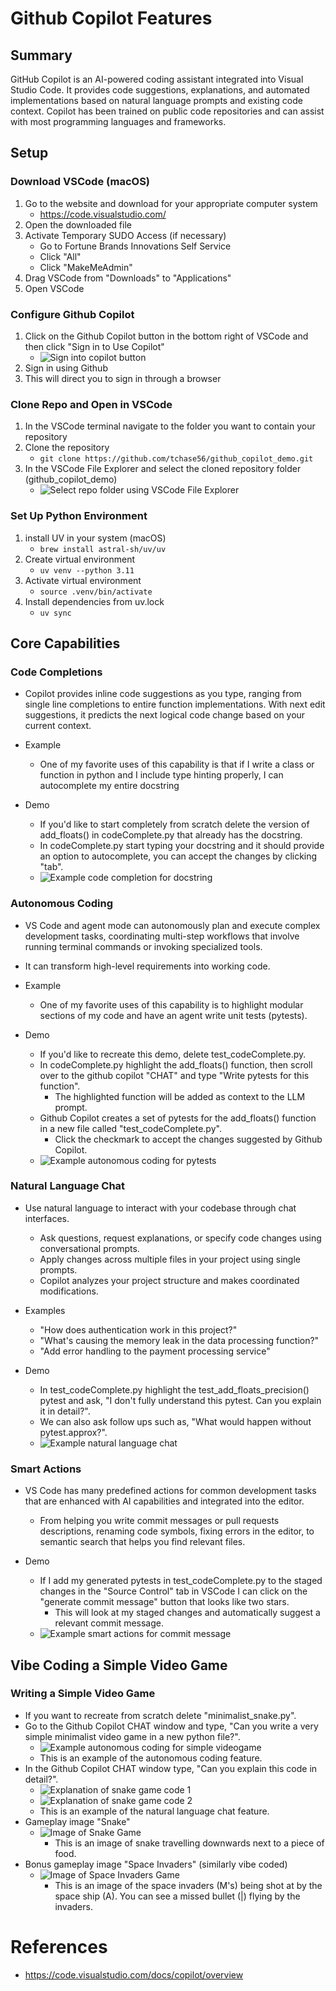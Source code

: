 # Github Copilot Features

## Summary

GitHub Copilot is an AI-powered coding assistant integrated into Visual Studio Code. It provides code suggestions, explanations, and automated implementations based on natural language prompts and existing code context. Copilot has been trained on public code repositories and can assist with most programming languages and frameworks.

## Setup

### Download VSCode (macOS)

1. Go to the website and download for your appropriate computer system
    * https://code.visualstudio.com/
2. Open the downloaded file
3. Activate Temporary SUDO Access (if necessary)
    * Go to Fortune Brands Innovations Self Service
    * Click "All"
    * Click "MakeMeAdmin"
4. Drag VSCode from "Downloads" to "Applications"
5. Open VSCode

### Configure Github Copilot

1. Click on the Github Copilot button in the bottom right of VSCode and then click "Sign in to Use Copilot"
    * ![Sign into copilot button](screenshots/sign_into_copilot.png)
2. Sign in using Github
3. This will direct you to sign in through a browser

### Clone Repo and Open in VSCode
1. In the VSCode terminal navigate to the folder you want to contain your repository
2. Clone the repository
    * `git clone https://github.com/tchase56/github_copilot_demo.git`
3. In the VSCode File Explorer and select the cloned repository folder (github_copilot_demo)
    * ![Select repo folder using VSCode File Explorer](screenshots/vscode_file_explorer.png)

### Set Up Python Environment

1. install UV in your system (macOS)
    * `brew install astral-sh/uv/uv`
2. Create virtual environment
    * `uv venv --python 3.11`
3. Activate virtual environment
    * `source .venv/bin/activate`
4. Install dependencies from uv.lock
    * `uv sync`

## Core Capabilities

### Code Completions

* Copilot provides inline code suggestions as you type, ranging from single line completions to entire function implementations. With next edit suggestions, it predicts the next logical code change based on your current context.

* Example
    * One of my favorite uses of this capability is that if I write a class or function in python and I include type hinting properly, I can autocomplete my entire docstring 

* Demo
    * If you'd like to start completely from scratch delete the version of add_floats() in codeComplete.py that already has the docstring. 
    * In codeComplete.py start typing your docstring and it should provide an option to autocomplete, you can accept the changes by clicking "tab". 
    * ![Example code completion for docstring](screenshots/code_completion.png)

### Autonomous Coding

* VS Code and agent mode can autonomously plan and execute complex development tasks, coordinating multi-step workflows that involve running terminal commands or invoking specialized tools. 
* It can transform high-level requirements into working code.

* Example
    * One of my favorite uses of this capability is to highlight modular sections of my code and have an agent write unit tests (pytests). 

* Demo
    * If you'd like to recreate this demo, delete test_codeComplete.py. 
    * In codeComplete.py highlight the add_floats() function, then scroll over to the github copilot "CHAT" and type "Write pytests for this function". 
        * The highlighted function will be added as context to the LLM prompt. 
    * Github Copilot creates a set of pytests for the add_floats() function in a new file called "test_codeComplete.py". 
        * Click the checkmark to accept the changes suggested by Github Copilot. 
    * ![Example autonomous coding for pytests](screenshots/autonomous_coding_pytests.png)

### Natural Language Chat

* Use natural language to interact with your codebase through chat interfaces. 
    * Ask questions, request explanations, or specify code changes using conversational prompts.
    * Apply changes across multiple files in your project using single prompts. 
    * Copilot analyzes your project structure and makes coordinated modifications.

* Examples
    * "How does authentication work in this project?"
    * "What's causing the memory leak in the data processing function?"
    * "Add error handling to the payment processing service"

* Demo
    * In test_codeComplete.py highlight the test_add_floats_precision() pytest and ask, "I don't fully understand this pytest. Can you explain it in detail?".
    * We can also ask follow ups such as, "What would happen without pytest.approx?". 
    * ![Example natural language chat](screenshots/natural_language_chat.png)

### Smart Actions

* VS Code has many predefined actions for common development tasks that are enhanced with AI capabilities and integrated into the editor.
    * From helping you write commit messages or pull requests descriptions, renaming code symbols, fixing errors in the editor, to semantic search that helps you find relevant files.

* Demo
    * If I add my generated pytests in test_codeComplete.py to the staged changes in the "Source Control" tab in VSCode I can click on the "generate commit message" button that looks like two stars. 
        * This will look at my staged changes and automatically suggest a relevant commit message. 
    * ![Example smart actions for commit message](screenshots/smart_actions.png)

## Vibe Coding a Simple Video Game

### Writing a Simple Video Game

* If you want to recreate from scratch delete "minimalist_snake.py". 
* Go to the Github Copilot CHAT window and type, "Can you write a very simple minimalist video game in a new python file?". 
    * ![Example autonomous coding for simple videogame](screenshots/simple_video_game.png)
    * This is an example of the autonomous coding feature. 
* In the Github Copilot CHAT window type, "Can you explain this code in detail?". 
    * ![Explanation of snake game code 1](screenshots/code_explanation_1.png)
    * ![Explanation of snake game code 2](screenshots/code_explanation_2.png)
    * This is an example of the natural language chat feature. 
* Gameplay image "Snake"
    * ![Image of Snake Game](screenshots/snake_gameplay.png)
        * This is an image of snake travelling downwards next to a piece of food.
* Bonus gameplay image "Space Invaders" (similarly vibe coded)
    * ![Image of Space Invaders Game](screenshots/space_invaders.png)
        * This is an image of the space invaders (M's) being shot at by the space ship (A). You can see a missed bullet (|) flying by the invaders. 

# References

* https://code.visualstudio.com/docs/copilot/overview